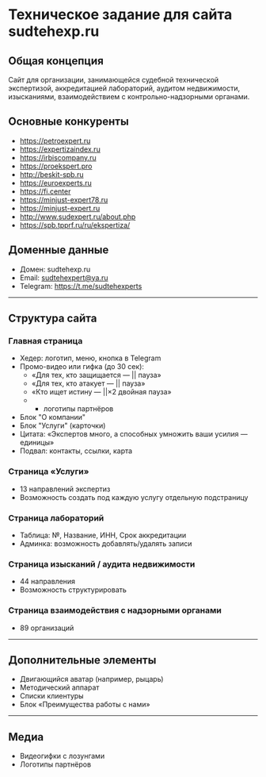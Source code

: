# Техническое задание для сайта sudtehexp.ru

## Общая концепция

Сайт для организации, занимающейся судебной технической экспертизой, аккредитацией лабораторий, аудитом недвижимости, изысканиями, взаимодействием с контрольно-надзорными органами.

## Основные конкуренты

- https://petroexpert.ru
- https://expertizaindex.ru
- https://irbiscompany.ru
- https://proekspert.pro
- http://beskit-spb.ru
- https://euroexperts.ru
- https://fi.center
- https://minjust-expert78.ru
- https://minjust-expert.ru
- http://www.sudexpert.ru/about.php
- https://spb.tpprf.ru/ru/ekspertiza/

## Доменные данные

- Домен: sudtehexp.ru
- Email: sudtehexpert@ya.ru
- Telegram: https://t.me/sudtehexperts

---

## Структура сайта

### Главная страница
- Хедер: логотип, меню, кнопка в Telegram
- Промо-видео или гифка (до 30 сек):
  - «Для тех, кто защищается — || пауза»
  - «Для тех, кто атакует — || пауза»
  - «Кто ищет истину — ||×2 двойная пауза»
  - + логотипы партнёров
- Блок "О компании"
- Блок "Услуги" (карточки)
- Цитата: «Экспертов много, а способных умножить ваши усилия — единицы»
- Подвал: контакты, ссылки, карта

### Страница «Услуги»
- 13 направлений экспертиз
- Возможность создать под каждую услугу отдельную подстраницу

### Страница лабораторий
- Таблица: №, Название, ИНН, Срок аккредитации
- Админка: возможность добавлять/удалять записи

### Страница изысканий / аудита недвижимости
- 44 направления
- Возможность структурировать

### Страница взаимодействия с надзорными органами
- 89 организаций

---

## Дополнительные элементы

- Двигающийся аватар (например, рыцарь)
- Методический аппарат
- Списки клиентуры
- Блок «Преимущества работы с нами»

---

## Медиа

- Видеогифки с лозунгами
- Логотипы партнёров
